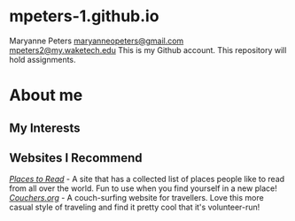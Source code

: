 # mpeters-1.github.io
Maryanne Peters
maryanneopeters@gmail.com
mpeters2@my.waketech.edu
This is my Github account.
This repository will hold assignments.
# About me
## My Interests
## Websites I Recommend
[_Places to Read_](https://www.placestoread.xyz) - A site that has a collected list of places people like to read from all over the world. Fun to use when you find yourself in a new place!  
[_Couchers.org_](https://couchers.org/) - A couch-surfing website for travellers. Love this more casual style of traveling and find it pretty cool that it's volunteer-run!